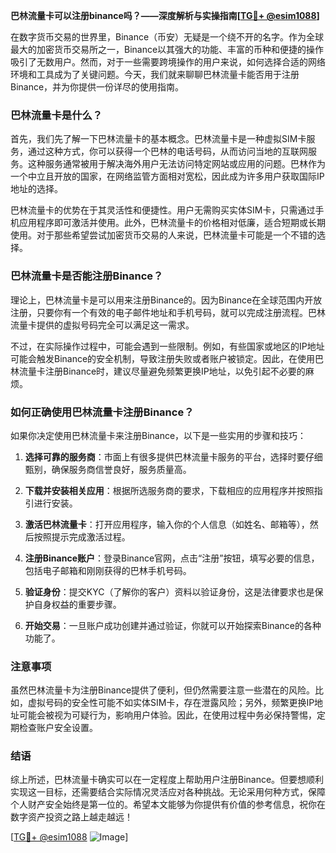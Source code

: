 **巴林流量卡可以注册binance吗？——深度解析与实操指南[[TG💪+ @esim1088](https://t.me/s/esim1088)]**

在数字货币交易的世界里，Binance（币安）无疑是一个绕不开的名字。作为全球最大的加密货币交易所之一，Binance以其强大的功能、丰富的币种和便捷的操作吸引了无数用户。然而，对于一些需要跨境操作的用户来说，如何选择合适的网络环境和工具成为了关键问题。今天，我们就来聊聊巴林流量卡能否用于注册Binance，并为你提供一份详尽的使用指南。

### 巴林流量卡是什么？

首先，我们先了解一下巴林流量卡的基本概念。巴林流量卡是一种虚拟SIM卡服务，通过这种方式，你可以获得一个巴林的电话号码，从而访问当地的互联网服务。这种服务通常被用于解决海外用户无法访问特定网站或应用的问题。巴林作为一个中立且开放的国家，在网络监管方面相对宽松，因此成为许多用户获取国际IP地址的选择。

巴林流量卡的优势在于其灵活性和便捷性。用户无需购买实体SIM卡，只需通过手机应用程序即可激活并使用。此外，巴林流量卡的价格相对低廉，适合短期或长期使用。对于那些希望尝试加密货币交易的人来说，巴林流量卡可能是一个不错的选择。

### 巴林流量卡是否能注册Binance？

理论上，巴林流量卡是可以用来注册Binance的。因为Binance在全球范围内开放注册，只要你有一个有效的电子邮件地址和手机号码，就可以完成注册流程。巴林流量卡提供的虚拟号码完全可以满足这一需求。

不过，在实际操作过程中，可能会遇到一些限制。例如，有些国家或地区的IP地址可能会触发Binance的安全机制，导致注册失败或者账户被锁定。因此，在使用巴林流量卡注册Binance时，建议尽量避免频繁更换IP地址，以免引起不必要的麻烦。

### 如何正确使用巴林流量卡注册Binance？

如果你决定使用巴林流量卡来注册Binance，以下是一些实用的步骤和技巧：

1. **选择可靠的服务商**：市面上有很多提供巴林流量卡服务的平台，选择时要仔细甄别，确保服务商信誉良好，服务质量高。
   
2. **下载并安装相关应用**：根据所选服务商的要求，下载相应的应用程序并按照指引进行安装。

3. **激活巴林流量卡**：打开应用程序，输入你的个人信息（如姓名、邮箱等），然后按照提示完成激活过程。

4. **注册Binance账户**：登录Binance官网，点击“注册”按钮，填写必要的信息，包括电子邮箱和刚刚获得的巴林手机号码。

5. **验证身份**：提交KYC（了解你的客户）资料以验证身份，这是法律要求也是保护自身权益的重要步骤。

6. **开始交易**：一旦账户成功创建并通过验证，你就可以开始探索Binance的各种功能了。

### 注意事项

虽然巴林流量卡为注册Binance提供了便利，但仍然需要注意一些潜在的风险。比如，虚拟号码的安全性可能不如实体SIM卡，存在泄露风险；另外，频繁更换IP地址可能会被视为可疑行为，影响用户体验。因此，在使用过程中务必保持警惕，定期检查账户安全设置。

### 结语

综上所述，巴林流量卡确实可以在一定程度上帮助用户注册Binance。但要想顺利实现这一目标，还需要结合实际情况灵活应对各种挑战。无论采用何种方式，保障个人财产安全始终是第一位的。希望本文能够为你提供有价值的参考信息，祝你在数字资产投资之路上越走越远！

[[TG💪+ @esim1088](https://t.me/s/esim1088) ![Image](https://i.postimg.cc/4NQfJmqS/Snipaste-2025-05-13-00-14-12.png)]